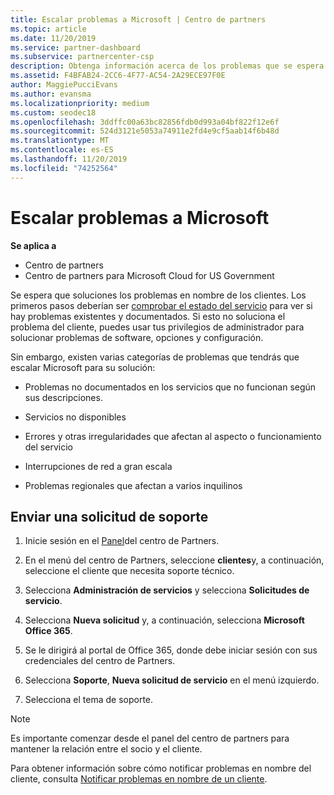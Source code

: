 ```yaml
---
title: Escalar problemas a Microsoft | Centro de partners
ms.topic: article
ms.date: 11/20/2019
ms.service: partner-dashboard
ms.subservice: partnercenter-csp
description: Obtenga información acerca de los problemas que se espera que los partners de Microsoft se solucionen por sí mismos para sus clientes y los problemas que pueden necesitar para remitirse a Microsoft.
ms.assetid: F4BFAB24-2CC6-4F77-AC54-2A29ECE97F0E
author: MaggiePucciEvans
ms.author: evansma
ms.localizationpriority: medium
ms.custom: seodec18
ms.openlocfilehash: 3ddffc00a63bc82856fdb0d993a04bf822f12e6f
ms.sourcegitcommit: 524d3121e5053a74911e2fd4e9cf5aab14f6b48d
ms.translationtype: MT
ms.contentlocale: es-ES
ms.lasthandoff: 11/20/2019
ms.locfileid: "74252564"
---
```

# <a name="escalate-problems-to-microsoft"></a>Escalar problemas a Microsoft

**Se aplica a**

-  Centro de partners
-  Centro de partners para Microsoft Cloud for US Government

Se espera que soluciones los problemas en nombre de los clientes. Los primeros pasos deberían ser [comprobar el estado del servicio](check-service-health.md) para ver si hay problemas existentes y documentados. Si esto no soluciona el problema del cliente, puedes usar tus privilegios de administrador para solucionar problemas de software, opciones y configuración.

Sin embargo, existen varias categorías de problemas que tendrás que escalar Microsoft para su solución:

- Problemas no documentados en los servicios que no funcionan según sus descripciones.

- Servicios no disponibles

- Errores y otras irregularidades que afectan al aspecto o funcionamiento del servicio

- Interrupciones de red a gran escala

- Problemas regionales que afectan a varios inquilinos

## <a name="submit-a-support-request"></a>Enviar una solicitud de soporte

1. Inicie sesión en el [Panel](https://partner.microsoft.com/dashboard)del centro de Partners.

2. En el menú del centro de Partners, seleccione **clientes**y, a continuación, seleccione el cliente que necesita soporte técnico.

3. Selecciona **Administración de servicios** y selecciona **Solicitudes de servicio**.

4. Selecciona **Nueva solicitud** y, a continuación, selecciona **Microsoft Office 365**.

5. Se le dirigirá al portal de Office 365, donde debe iniciar sesión con sus credenciales del centro de Partners.

6. Selecciona **Soporte**, **Nueva solicitud de servicio** en el menú izquierdo.

7. Selecciona el tema de soporte.

>[!NOTE]
>Es importante comenzar desde el panel del centro de partners para mantener la relación entre el socio y el cliente. 


Para obtener información sobre cómo notificar problemas en nombre del cliente, consulta [Notificar problemas en nombre de un cliente](report-problems-on-behalf-of-a-customer.md).

 

 



